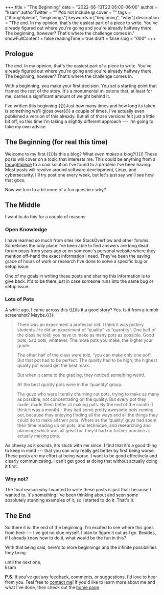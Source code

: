+++
title = "The Beginning"
date = "2022-06-13T23:06:00-06:00"
author = "ksam"
authorTwitter = "" #do not include @
cover = ""
tags = ["thoughtpiece", "beginnings"]
keywords = ["beginning", "why"]
description = "The end. In my opinion, that's the easiest part of a piece to write. You've already figured out where you're going and you're already halfway there. The beginning, however? That's where the challenge comes in."
showFullContent = false
readingTime = true
draft = false
slug = "000"
+++

## Prologue 

The end. In my opinion, that's the easiest part of a piece to write. You've already figured out where you're going and you're already halfway there. The beginning, however? That's where the challenge comes in.

With a beginning, you make your first decision. You set a starting point that frames the rest of the story. It's a monumental milestone that, at least for me, carries a significant amount of weight behind it.

I've written this beginning {{<sidenote text="more than" id="times" >}}Just how many times and how long its taken is something we'll gloss over{{</sidenote>}} a couple of times. I've actually even published a version of this already. But all of those versions felt just a little bit off, so this time I'm taking a slightly different approach --- I'm going to take my own advice. 

## The Beginning (for real this time)

Welcome to my first {{<sidenote text="post" id="post">}}Is this a blog? What even <i>makes</i> a blog?{{</sidenote>}}! These posts will cover on a topic that interests me. This could be anything from a [thoughtpiece](/tags/thoughtpice) to a cool solution I've found to a problem I've been having. Most posts will revolve around software development, Linux, and cybersecurity. I'll try post one every week, but let's just say we'll see how that goes. 

Now we turn to a bit more of a fun question: why?

## The Middle

I want to do this for a couple of reasons: 

### Open Knowledge

I have learned *so* much from sites like StackOverflow and other forums. Sometimes the only place I've been able to find answers are long dead forum posts from years ago or on someone's personal website where they mention off-hand the exact information I need. They've been the saving grace of hours of work or research I've done to solve a specific bug or setup issue. 

One of my goals in writing these posts and sharing this information is to give back. It's to be there just in case someone runs into the same bug or setup issue. 

### Lots of Pots 

A while ago, I came across this {{<sidenote text="story" id="story">}}Is it a good story? Yes. Is it from a tumblr screenshot? Maybe.{{</sidenote>}}:

> There was an experiment a professor did. I think it was pottery students. He did an experiment of “quality” vs “quantity”. One half of the class he told; you have to make as many pots as possible. Good pots, bad pots, whatever. The more pots you make, the higher your grade.
>
> The other half of the class were told, “you can make only one pot”. But that pot had to be perfect. The quality had to be high; the highest quality pot would get the best mark.
>
> But when it came to the grading, they noticed something weird.
>
> All the best quality pots were in the ‘quantity’ group.
> 
> The guys who were literally churning out pots, trying to make as many as possible, not concentrating on the quality. But every pot they made, made them better at making pots. By the end of the month (I think it was a month) - they had some pretty awesome pots coming out, because they enjoying finding all the ways and all the things they could do to make all their pots. Where as the ‘quality’ guys had spent their time reading up on pots, and technique, and researching and planning; which was all great but they’d had no further practice at actually making pots.

As cheesy as it sounds, it's stuck with me since. I find that it's a good thing to keep in mind --- that you can only really get better by first being worse. These posts are my effort at being worse. I want to be good effectively and clearly communicating. I can't get good at doing that without actually doing it first.

### Why not?

The final reason why I wanted to write these posts is just that: because I wanted to. It's something I've been thinking about and seen some absolutely stunning examples of it, so I started to do it. That's it.

## The End

So there it is: the end of the beginning. I'm excited to see where this goes from here --- I've got no clue myself. I plan to figure it out as I go. Besides, if I already knew how to do it, what would be the fun in this?

With that being said, here's to more beginnings and the infinite possibilities they bring. 

until the next one,  
ksam

**P.S.** 
If you've got any feedback, comments, or suggestions, I'd love to hear from you. Feel free to [contact me](/contact)! If you'd like to learn more about me and what I've done, then check out the [home page](/)
